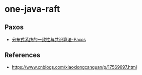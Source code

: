 # one-java-raft

## Paxos

- [分布式系统的一致性与共识算法-Paxos](https://chinalhr.github.io/post/distributed-systems-consensus-algorithm-paxos/)

## References

- https://www.cnblogs.com/xiaoxiongcanguan/p/17569697.html